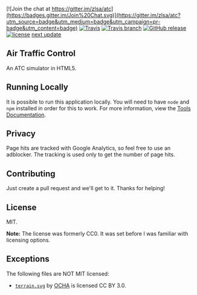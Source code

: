 [![Join the chat at https://gitter.im/zlsa/atc](https://badges.gitter.im/Join%20Chat.svg)](https://gitter.im/zlsa/atc?utm_source=badge&utm_medium=badge&utm_campaign=pr-badge&utm_content=badge)    [![Travis](https://img.shields.io/travis/rust-lang/rust.svg)](https://github.com/openscope/openscope/)  [![Travis branch](https://img.shields.io/travis/rust-lang/rust/master.svg)](https://github.com/openscope/openscope/tree/master) [![GitHub release](https://img.shields.io/github/release/qubyte/rubidium.svg)](https://github.com/openscope/openscope)  [![license](https://img.shields.io/github/license/mashape/apistatus.svg)](https://github.com/openscope/openscope)   [next update](https://img.shields.io/badge/next%20update-March%2019%2C%202017-blue.svg)

## Air Traffic Control

An ATC simulator in HTML5.

## Running Locally
It is possible to run this application locally. You will need to have `node` and `npm` installed in order for this to work. For more information, view the [Tools Documentation](tools/README.md).

## Privacy

Page hits are tracked with Google Analytics, so feel free to use an
adblocker. The tracking is used only to get the number of page hits.

## Contributing

Just create a pull request and we'll get to it. Thanks for helping!

## License

MIT.

**Note:** The license was formerly CC0. It was set before I was familiar with licensing options.

## Exceptions

The following files are NOT MIT licensed:

* [`terrain.svg`](http://www.flaticon.com/free-icon/mountain-summit_27798) by [OCHA](http://www.flaticon.com/authors/ocha) is licensed CC BY 3.0.

<!--

## Donate

bitcoin: 1PLsixE3eYPL86VJJEV3t1E6LTVvmVHoe3

-->
